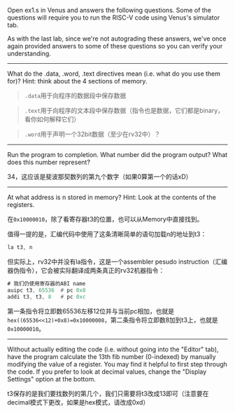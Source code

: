 Open ex1.s in Venus and answers the following questions. Some of the questions will require you to run the RISC-V code using Venus's simulator tab.

As with the last lab, since we're not autograding these answers, we've once again provided answers to some of these questions so you can verify your understanding.

--- 

What do the .data, .word, .text directives mean (i.e. what do you use them for)? Hint: think about the 4 sections of memory.

> `.data`用于向程序的数据段中保存数据

> `.text`用于向程序的文本段中保存数据（指令也是数据，它们都是binary，看你如何解释它们）

> `.word`用于声明一个32bit数据（至少在rv32中）？

---

Run the program to completion. What number did the program output? What does this number represent?

34，这应该是斐波那契数列的第九个数字（如果0算第一个的话xD）

---

At what address is n stored in memory? Hint: Look at the contents of the registers.

在`0x10000010`，除了看寄存器t3的位置，也可以从Memory中直接找到。

值得一提的是，汇编代码中使用了这条清晰简单的语句加载n的地址到t3：
```asm
la t3, n
```

但实际上，rv32中并没有la指令，这是一个assembler pesudo instruction（汇编器伪指令），它会被实际翻译成两条真正的rv32机器指令：

```asm
# 我们仍使用寄存器的ABI name
auipc t3, 65536  # pc 0x8
addi t3, t3, 8   # pc 0xc
```

第一条指令将立即数65536左移12位并与当前pc相加，也就是`hex((65536<<12)+0x8)=0x10000008`，第二条指令将立即数8加到t3上，也就是`0x10000010`。

---

Without actually editing the code (i.e. without going into the "Editor" tab), have the program calculate the 13th fib number (0-indexed) by manually modifying the value of a register. You may find it helpful to first step through the code. If you prefer to look at decimal values, change the "Display Settings" option at the bottom.

t3保存的是我们要找数列的第几个，我们只需要将t3改成13即可（注意要在decimal模式下更改，如果是hex模式，请改成0xd）

